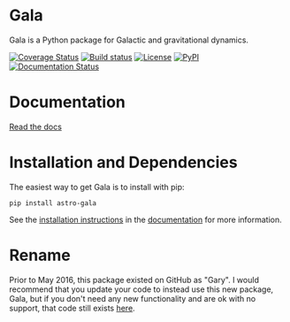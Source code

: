 Gala
====

Gala is a Python package for Galactic and gravitational dynamics.

[![Coverage Status](https://coveralls.io/repos/adrn/gala/badge.svg?branch=master&service=github)](https://coveralls.io/github/adrn/gala?branch=master)
[![Build status](http://img.shields.io/travis/adrn/gala/master.svg?style=flat)](http://travis-ci.org/adrn/gala)
[![License](http://img.shields.io/badge/license-MIT-blue.svg?style=flat)](https://github.com/adrn/gala/blob/master/LICENSE)
[![PyPI](https://badge.fury.io/py/astro-gala.svg)](https://badge.fury.io/py/astro-gala)
[![Documentation Status](https://readthedocs.org/projects/gala-astro/badge/?version=latest)](http://gala-astro.readthedocs.io/en/latest/?badge=latest)

Documentation
=============

[Read the docs](http://gala.adrian.pw)

Installation and Dependencies
=============================

The easiest way to get Gala is to install with pip:

    pip install astro-gala

See the [installation instructions](http://gala.adrian.pw/en/latest/install.html) in the
[documentation](http://gala.adrian.pw) for more information.

Rename
======

Prior to May 2016, this package existed on GitHub as "Gary". I would recommend that you update your
code to instead use this new package, Gala, but if you don't need any new functionality and are ok
with no support, that code still exists [here](https://github.com/adrn/gary-old).
